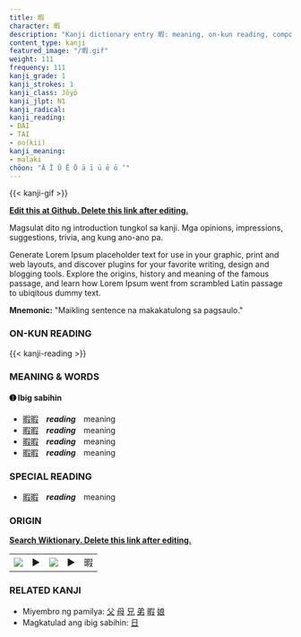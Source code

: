 ```yaml
---
title: 暇
character: 暇
description: "Kanji dictionary entry 暇: meaning, on-kun reading, compounds, origin, related kanji"
content_type: kanji
featured_image: "/暇.gif"
weight: 111
frequency: 111
kanji_grade: 1
kanji_strokes: 1
kanji_class: Jōyō
kanji_jlpt: N1
kanji_radical: 
kanji_reading: 
- DAI
- TAI
- oo(kii)
kanji_meaning:
- malaki
chōon: "Ā Ī Ū Ē Ō ā ī ū ē ō ’"
---
```

[//]: # (Don't edit the line below. Kanji animated GIF code is automatically generated.)
{{< kanji-gif >}}

[//]: # (Edit below this line.)

**[Edit this at Github. Delete this link after editing.](https://github.com/tim0g/tim/tree/main/content/kanji/暇/index.md)**

Magsulat dito ng introduction tungkol sa kanji. Mga opinions, impressions, suggestions, trivia, ang kung ano-ano pa.

Generate Lorem Ipsum placeholder text for use in your graphic, print and web layouts, and discover plugins for your favorite writing, design and blogging tools. Explore the origins, history and meaning of the famous passage, and learn how Lorem Ipsum went from scrambled Latin passage to ubiqitous dummy text.
 
**Mnemonic:** "Maikling sentence na makakatulong sa pagsaulo."

### ON-KUN READING

[//]: # (Don't edit the line below. ON-KUN READING code is automatically generated.)
{{< kanji-reading >}}

### MEANING & WORDS

#### ➊ **Ibig sabihin**
  - [暇](../暇)[暇](../暇)　***reading***　meaning
  - [暇](../暇)[暇](../暇)　***reading***　meaning
  - [暇](../暇)[暇](../暇)　***reading***　meaning
  - [暇](../暇)[暇](../暇)　***reading***　meaning

### SPECIAL READING
  - [暇](../暇)[暇](../暇)　***reading***　meaning

### ORIGIN

**[Search Wiktionary. Delete this link after editing.](https://wiktionary.org/wiki/暇)**
<table class="kanji-table"><tr><td>
<img src="60px-暇-bronze.svg.png">
</td><td>▶</td><td>
<img src="60px-暇-oracle.svg.png">
</td><td>▶</td>
<td class="kanji-origin">暇</td>
</tr></table>

### RELATED KANJI
- Miyembro ng pamilya: [父](../父) [母](../母) [兄](../兄) [弟](../弟) [暇](../暇) [娘](../娘)
- Magkatulad ang ibig sabihin: [日](../日)
